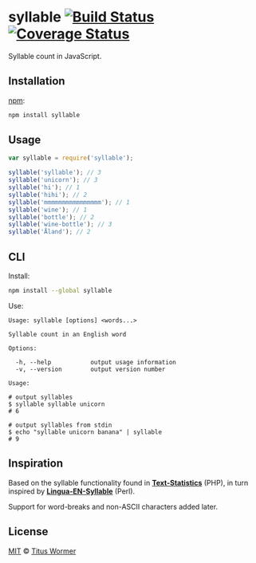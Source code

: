# syllable [![Build Status][travis-badge]][travis] [![Coverage Status][codecov-badge]][codecov]

Syllable count in JavaScript.

## Installation

[npm][]:

```bash
npm install syllable
```

## Usage

```javascript
var syllable = require('syllable');

syllable('syllable'); // 3
syllable('unicorn'); // 3
syllable('hi'); // 1
syllable('hihi'); // 2
syllable('mmmmmmmmmmmmmmmm'); // 1
syllable('wine'); // 1
syllable('bottle'); // 2
syllable('wine-bottle'); // 3
syllable('Åland'); // 2
```

## CLI

Install:

```bash
npm install --global syllable
```

Use:

```text
Usage: syllable [options] <words...>

Syllable count in an English word

Options:

  -h, --help           output usage information
  -v, --version        output version number

Usage:

# output syllables
$ syllable syllable unicorn
# 6

# output syllables from stdin
$ echo "syllable unicorn banana" | syllable
# 9
```

## Inspiration

Based on the syllable functionality found in [**Text-Statistics**][stats]
(PHP), in turn inspired by [**Lingua-EN-Syllable**][lingua] (Perl).

Support for word-breaks and non-ASCII characters added later.

## License

[MIT][license] © [Titus Wormer][author]

<!-- Definitions -->

[travis-badge]: https://img.shields.io/travis/wooorm/syllable.svg

[travis]: https://travis-ci.org/wooorm/syllable

[codecov-badge]: https://img.shields.io/codecov/c/github/wooorm/syllable.svg

[codecov]: https://codecov.io/github/wooorm/syllable

[npm]: https://docs.npmjs.com/cli/install

[license]: LICENSE

[author]: http://wooorm.com

[stats]: https://github.com/DaveChild/Text-Statistics

[lingua]: http://search.cpan.org/~gregfast/Lingua-EN-Syllable-0.251

